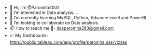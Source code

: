 - 👋 Hi, I’m @Paromita2002
- 👀 I’m interested in Data analysis....
- 🌱 I’m currently learning MySQL, Python, Advance excel and PowerBI.
- 💞️ I’m looking to collaborate on Data analysis.
- 📫 How to reach me 📧- dasparomita283@gmail.com
- 📈 My Dashboards-https://public.tableau.com/app/profile/paromita.das/vizzes

<!---
Paromita2002/Paromita2002 is a ✨ special ✨ repository because its `README.md` (this file) appears on your GitHub profile.
You can click the Preview link to take a look at your changes.
--->
